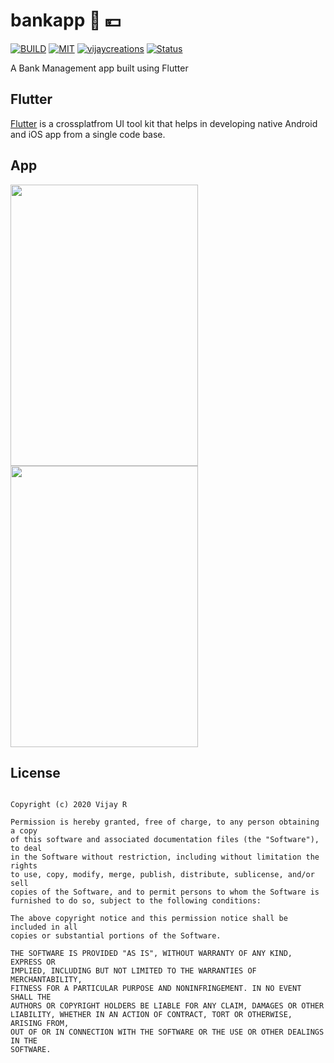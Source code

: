 # bankapp 🏦 💴 

[![BUILD](https://img.shields.io/badge/Build-OK-<COLOR>.svg)](https://github.com/vijayinyoutube/bankapp)  [![MIT](https://img.shields.io/badge/License-MIT-blue.svg)](https://github.com/vijayinyoutube/bankapp) [![vijaycreations](https://img.shields.io/website-up-vijaycreations-green-red/http/cv.lbesson.qc.to.svg)](https://www.youtube.com/channel/UCBC_Z7jla1GSITcqLKAtPxQ) [![Status](https://img.shields.io/badge/Status-Beginner-<COLOR>.svg)](https://github.com/vijayinyoutube/bankapp)

A Bank Management app built using Flutter

## Flutter
[Flutter](https://flutter.dev/) is a crossplatfrom UI tool kit that helps in developing native Android and iOS app from a single code base.

## App

<img src="https://user-images.githubusercontent.com/58719230/88457200-188ae100-cea2-11ea-86c4-e7db0808591d.png" width="300" height="450">   <img src="https://user-images.githubusercontent.com/58719230/88457199-16288700-cea2-11ea-8595-4af8d1582d9e.png" width="300" height="450">



## License
```

Copyright (c) 2020 Vijay R

Permission is hereby granted, free of charge, to any person obtaining a copy
of this software and associated documentation files (the "Software"), to deal
in the Software without restriction, including without limitation the rights
to use, copy, modify, merge, publish, distribute, sublicense, and/or sell
copies of the Software, and to permit persons to whom the Software is
furnished to do so, subject to the following conditions:

The above copyright notice and this permission notice shall be included in all
copies or substantial portions of the Software.

THE SOFTWARE IS PROVIDED "AS IS", WITHOUT WARRANTY OF ANY KIND, EXPRESS OR
IMPLIED, INCLUDING BUT NOT LIMITED TO THE WARRANTIES OF MERCHANTABILITY,
FITNESS FOR A PARTICULAR PURPOSE AND NONINFRINGEMENT. IN NO EVENT SHALL THE
AUTHORS OR COPYRIGHT HOLDERS BE LIABLE FOR ANY CLAIM, DAMAGES OR OTHER
LIABILITY, WHETHER IN AN ACTION OF CONTRACT, TORT OR OTHERWISE, ARISING FROM,
OUT OF OR IN CONNECTION WITH THE SOFTWARE OR THE USE OR OTHER DEALINGS IN THE
SOFTWARE.
```

